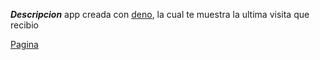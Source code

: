 ***Descripcion***
app creada con [deno](https://deno.com/), la cual te muestra la ultima visita que recibio

[Pagina](https://heavy-toad-95.deno.dev/)
